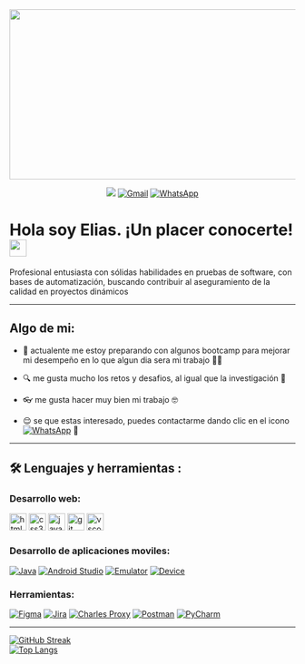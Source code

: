 <div id="header" align="center">
  <img decoding="async" src="https://kps.com/assets/images/1920x480/1920x480-qa-quality-assurance-start-button.jpg/_jcr_content/renditions/cq5dam.web.1920.2890.jpeg" width="5000" height="300"/>
</div>

<div id="header" align="center">
  
[![](https://img.shields.io/badge/LinkedIn-0077B5?style=for-the-badge&logo=linkedin&logoColor=white)](https://www.linkedin.com/in/elias-islas-leyva/)  [![Gmail](https://img.shields.io/badge/Gmail-red?style=for-the-badge&logo=gmail&logoColor=white)](https://mail.google.com)  [![WhatsApp](https://img.shields.io/badge/WhatsApp-green?style=for-the-badge&logo=whatsapp&logoColor=white)](https://api.whatsapp.com/send?phone=(+52)7757526448) 
</div>

<h1>
  Hola soy Elias. ¡Un placer conocerte!
  <img decoding="async" src="https://media.giphy.com/media/hvRJCLFzcasrR4ia7z/giphy.gif" width="30px"/>
</h1>
Profesional entusiasta con sólidas habilidades en pruebas de software, con bases de automatización, buscando contribuir al aseguramiento de la calidad en proyectos dinámicos
<div id="header" align="left">
 
---

## Algo de mi:
*  📖 actualente me estoy preparando con algunos bootcamp para mejorar mi desempeño en lo que algun dia sera mi trabajo 👨‍💻
   
*  🔍 me gusta mucho los retos y desafios, al igual que la investigación 🔎

*  👓 me gusta hacer muy bien mi trabajo 🤓
  
*  😌 se que estas interesado, puedes contactarme dando clic en el icono [![WhatsApp](https://img.shields.io/badge/WhatsApp-green?style=for-the-badge&logo=whatsapp&logoColor=white)](https://api.whatsapp.com/send?phone=(+52)7757526448) 🤭

---

## :hammer_and_wrench: Lenguajes y herramientas :

 ### Desarrollo web:
  
<div id="header" align="left">
  
<img src="https://cdn.jsdelivr.net/gh/devicons/devicon/icons/html5/html5-original.svg" alt="html5" width="30" height="30"/>

<img src="https://cdn.jsdelivr.net/gh/devicons/devicon/icons/css3/css3-original.svg" alt="css3" width="30" height="30"/>

<img src="https://cdn.jsdelivr.net/gh/devicons/devicon/icons/javascript/javascript-original.svg" alt="javascript" width="30" height="30"/>

<img src="https://cdn.jsdelivr.net/gh/devicons/devicon/icons/git/git-original.svg" alt="git" width="30" height="30"/>

<img src="https://cdn.jsdelivr.net/gh/devicons/devicon/icons/vscode/vscode-original.svg" alt="vscode" width="30" height="30"/>


### Desarrollo de aplicaciones moviles:

<div id="header" align="left">

[![Java](https://img.shields.io/badge/Java-007396?style=for-the-badge&logo=java&logoColor=white)](https://www.java.com/)
[![Android Studio](https://img.shields.io/badge/Android%20Studio-3C72B0?style=for-the-badge&logo=androidstudio&logoColor=white)](https://developer.android.com/studio)
[![Emulator](https://img.shields.io/badge/Emulator-4285F4?style=for-the-badge)](https://developer.android.com/studio/run/emulator)
[![Device](https://img.shields.io/badge/Device-4CAF50?style=for-the-badge)](https://developer.android.com/devices)

### Herramientas:

[![Figma](https://img.shields.io/badge/Figma-F24822?style=for-the-badge&logo=figma&logoColor=white)](https://www.figma.com/)
[![Jira](https://img.shields.io/badge/Jira-0052CC?style=for-the-badge&logo=jira&logoColor=white)](https://www.atlassian.com/software/jira)
[![Charles Proxy](https://img.shields.io/badge/Charles%20Proxy-E34F26?style=for-the-badge)](https://www.charlesproxy.com/)
[![Postman](https://img.shields.io/badge/Postman-FF6600?style=for-the-badge&logo=postman&logoColor=white)](https://www.postman.com/)
[![PyCharm](https://img.shields.io/badge/PyCharm-0078D4?style=for-the-badge&logo=pycharm&logoColor=white)](https://www.jetbrains.com/pycharm/)

</div>

---

<div id="header" align="left">

[![GitHub Streak](http://github-readme-streak-stats.herokuapp.com?user=Elias-Islas&theme=dark&background=000000)](https://git.io/streak-stats)  
[![Top Langs](https://github-readme-stats.vercel.app/api/top-langs/?username=noelianav91&layout=compact&theme=vision-friendly-dark)](https://github.com/Elias-Islas/github-readme-stats)
